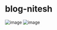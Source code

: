 # blog-nitesh
![image](https://user-images.githubusercontent.com/64901805/124791763-8d9ddc00-df76-11eb-9e3b-c752cd3fb19b.png)
![image](https://user-images.githubusercontent.com/64901805/124791952-c0e06b00-df76-11eb-962e-6192fd0282a5.png)


